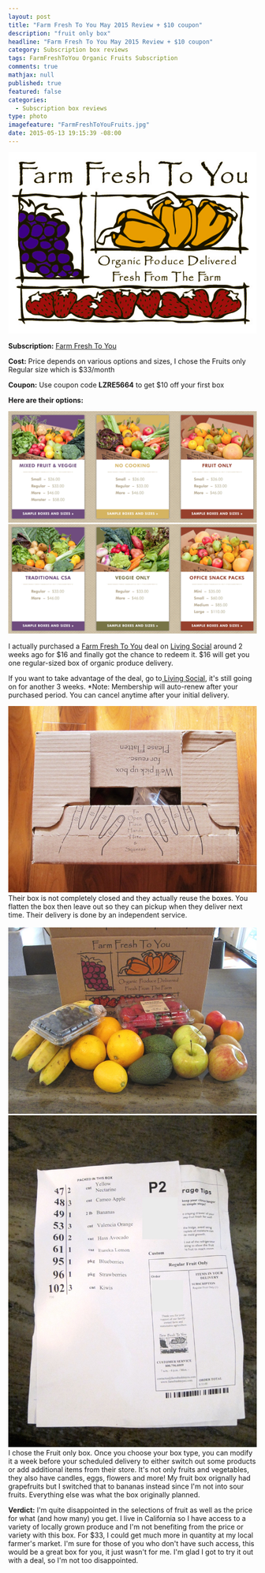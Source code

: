 ```yaml
---
layout: post
title: "Farm Fresh To You May 2015 Review + $10 coupon"
description: "fruit only box"
headline: "Farm Fresh To You May 2015 Review + $10 coupon"
category: Subscription box reviews
tags: FarmFreshToYou Organic Fruits Subscription
comments: true
mathjax: null
published: true
featured: false
categories: 
  - Subscription box reviews
type: photo
imagefeature: "FarmFreshToYouFruits.jpg"
date: 2015-05-13 19:15:39 -08:00
---
```

![Farm Fresh To You Logo](/images/FarmFreshToYouLogo.jpg)
<p><b>Subscription:</b> <a href="https://www.farmfreshtoyou.com">Farm Fresh To You</a></p>
<p><b>Cost:</b> Price depends on various options and sizes, I chose the Fruits only Regular size which is $33/month</p>
<p><b>Coupon:</b> Use coupon code <b>LZRE5664</b> to get $10 off your first box</p>

<b>Here are their options:</b>

![Farm Fresh To You Options](/images/FarmFreshToYouOptions.png)
![Farm Fresh To You Options2](/images/FarmFreshToYouOptions2.png)

<p>I actually purchased a <a href="https://www.farmfreshtoyou.com">Farm Fresh To You</a> deal on <a href="www.livingsocial.com/deals/1439040?rpi=191165374&rui=28043398"> Living Social</a> around 2 weeks ago for $16 and finally got the chance to redeem it. $16 will get you one regular-sized box of organic produce delivery.</p>

<p>If you want to take advantage of the deal, go to<a href="www.livingsocial.com/deals/1439040?rpi=191165374&rui=28043398"> Living Social</a>, it's still going on for another 3 weeks. *Note: Membership will auto-renew after your purchased period. You can cancel anytime after your initial delivery.</p>

![Farm Fresh To You Box2](/images/FarmFreshToYouBox2.jpg)
Their box is not completely closed and they actually reuse the boxes. You flatten the box then leave out so they can pickup when they deliver next time. 
Their delivery is done by an independent service.
<br>
<br>
![Farm Fresh To You Fruits](/images/FarmFreshToYouFruits.jpg)
![Farm Fresh To You Fruits List](/images/FarmFreshToYouFruitsList.jpg)
I chose the Fruit only box. Once you choose your box type, you can modify it a week before your scheduled delivery to either switch out some products or add additional items from their store. 
It's not only fruits and vegetables, they also have candles, eggs, flowers and more! My fruit box orignally had grapefruits but I switched that to bananas instead since I'm not into sour fruits. Everything else was what the box originally planned. 

<p><b>Verdict:</b> I'm quite disappointed in the selections of fruit as well as the price for what (and how many) you get. I live in California so I have access to a variety of locally grown produce and I'm not benefiting from the price or variety with this box. 
For $33, I could get much more in quantity at my local farmer's market. I'm sure for those of you who don't have such access, this would be a great box for you, it just wasn't for me. I'm glad I got to try it out with a deal, so I'm not too disappointed.</p>
